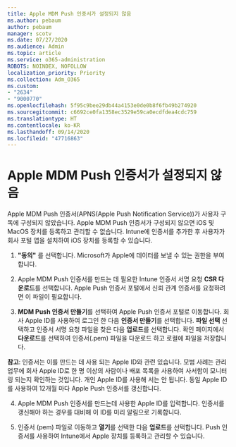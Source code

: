 ```yaml
---
title: Apple MDM Push 인증서가 설정되지 않음
ms.author: pebaum
author: pebaum
manager: scotv
ms.date: 07/27/2020
ms.audience: Admin
ms.topic: article
ms.service: o365-administration
ROBOTS: NOINDEX, NOFOLLOW
localization_priority: Priority
ms.collection: Adm_O365
ms.custom:
- "2634"
- "9000770"
ms.openlocfilehash: 5f95c9bee29db44a4153e0de0b8f6fb49b274920
ms.sourcegitcommit: c6692ce0fa1358ec3529e59ca0ecdfdea4cdc759
ms.translationtype: HT
ms.contentlocale: ko-KR
ms.lasthandoff: 09/14/2020
ms.locfileid: "47716863"
---
```

# <a name="apple-mdm-push-certificate-has-not-been-set-up"></a>Apple MDM Push 인증서가 설정되지 않음

Apple MDM Push 인증서(APNS(Apple Push Notification Service))가 사용자 구독에 구성되지 않았습니다. Apple MDM Push 인증서가 구성되지 않으면 iOS 및 MacOS 장치를 등록하고 관리할 수 없습니다. Intune에 인증서를 추가한 후 사용자가 회사 포털 앱을 설치하여 iOS 장치를 등록할 수 있습니다.

1. **"동의"** 를 선택합니다. Microsoft가 Apple에 데이터를 보낼 수 있는 권한을 부여합니다.

2. Apple MDM Push 인증서를 만드는 데 필요한 Intune 인증서 서명 요청 **CSR 다운로드**를 선택합니다. Apple Push 인증서 포털에서 신뢰 관계 인증서를 요청하려면 이 파일이 필요합니다.

3. **MDM Push 인증서 만들기**를 선택하여 Apple Push 인증서 포털로 이동합니다. 회사 Apple ID를 사용하여 로그인 한 다음 **인증서 만들기**를 선택합니다. **파일 선택** 선택하고 인증서 서명 요청 파일을 찾은 다음 **업로드**를 선택합니다. 확인 페이지에서 **다운로드**를 선택하여 인증서(.pem) 파일을 다운로드 하고 로컬에 파일을 저장합니다.
 
**참고**: 인증서는 이를 만드는 데 사용 되는 Apple ID와 관련 있습니다. 모범 사례는 관리 업무에 회사 Apple ID로 한 명 이상의 사람이나 배포 목록을 사용하여 사서함이 모니터링 되는지 확인하는 것입니다. 개인 Apple ID를 사용해 서는 안 됩니다. 동일 Apple ID를 사용하여 12개월 마다 Apple Push 인증서를 갱신합니다.
 
4. Apple MDM Push 인증서를 만드는데 사용한 Apple ID를 입력합니다. 인증서를 갱신해야 하는 경우를 대비해 이 ID를 미리 알림으로 기록합니다.

5. 인증서 (pem) 파일로 이동하고 **열기**를 선택한 다음 **업로드**를 선택합니다. Push 인증서를 사용하여 Intune에서 Apple 장치를 등록하고 관리할 수 있습니다.